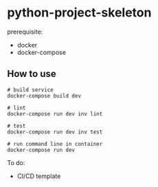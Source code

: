 # python-project-skeleton


prerequisite:
- docker
- docker-compose

## How to use
```console
# build service
docker-compose build dev

# lint
docker-compose run dev inv lint

# test
docker-compose run dev inv test

# run command line in container
docker-compose run dev
```

To do:
- CI/CD template